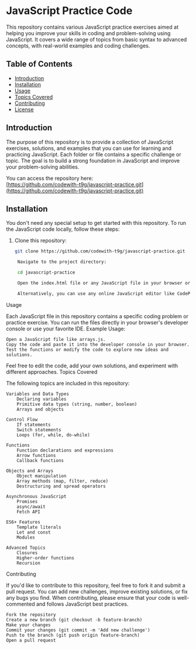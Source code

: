 # JavaScript Practice Code

This repository contains various JavaScript practice exercises aimed at helping you improve your skills in coding and problem-solving using JavaScript. It covers a wide range of topics from basic syntax to advanced concepts, with real-world examples and coding challenges.

## Table of Contents

- [Introduction](#introduction)
- [Installation](#installation)
- [Usage](#usage)
- [Topics Covered](#topics-covered)
- [Contributing](#contributing)
- [License](#license)

## Introduction

The purpose of this repository is to provide a collection of JavaScript exercises, solutions, and examples that you can use for learning and practicing JavaScript. Each folder or file contains a specific challenge or topic. The goal is to build a strong foundation in JavaScript and improve your problem-solving abilities.

You can access the repository here:  
[https://github.com/codewith-t9g/javascript-practice.git](https://github.com/codewith-t9g/javascript-practice.git)

## Installation

You don't need any special setup to get started with this repository. To run the JavaScript code locally, follow these steps:

1. Clone this repository:
   ```bash
   git clone https://github.com/codewith-t9g/javascript-practice.git

    Navigate to the project directory:

    cd javascript-practice

    Open the index.html file or any JavaScript file in your browser or IDE to see the results.

    Alternatively, you can use any online JavaScript editor like CodePen or JSFiddle to practice the code snippets.

Usage

Each JavaScript file in this repository contains a specific coding problem or practice exercise. You can run the files directly in your browser's developer console or use your favorite IDE.
Example Usage:

    Open a JavaScript file like arrays.js.
    Copy the code and paste it into the developer console in your browser.
    Test the functions or modify the code to explore new ideas and solutions.

Feel free to edit the code, add your own solutions, and experiment with different approaches.
Topics Covered

The following topics are included in this repository:

    Variables and Data Types
        Declaring variables
        Primitive data types (string, number, boolean)
        Arrays and objects

    Control Flow
        If statements
        Switch statements
        Loops (for, while, do-while)

    Functions
        Function declarations and expressions
        Arrow functions
        Callback functions

    Objects and Arrays
        Object manipulation
        Array methods (map, filter, reduce)
        Destructuring and spread operators

    Asynchronous JavaScript
        Promises
        async/await
        Fetch API

    ES6+ Features
        Template literals
        Let and const
        Modules

    Advanced Topics
        Closures
        Higher-order functions
        Recursion

Contributing

If you'd like to contribute to this repository, feel free to fork it and submit a pull request. You can add new challenges, improve existing solutions, or fix any bugs you find. When contributing, please ensure that your code is well-commented and follows JavaScript best practices.

    Fork the repository
    Create a new branch (git checkout -b feature-branch)
    Make your changes
    Commit your changes (git commit -m 'Add new challenge')
    Push to the branch (git push origin feature-branch)
    Open a pull request
